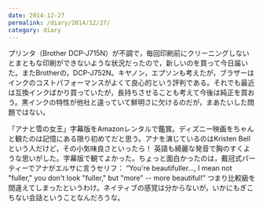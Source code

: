 ```yaml
---
date: 2014-12-27
permalink: /diary/2014/12/27/
category: diary
---
```


プリンタ（Brother DCP-J715N）が不調で，毎回印刷前にクリーニングしないとまともな印刷ができないような状況だったので，新しいのを買って今日届いた。またBrotherの，DCP-J752N。キヤノン，エプソンも考えたが，ブラザーはインクのコストパフォーマンスがよくて良心的という評判である。それでも最近は互換インクばかり買っていたが，長持ちさせることも考えて今後は純正を買おう。黒インクの特性が他社と違っていて鮮明さに欠けるのだが，まあたいした問題ではない。

「アナと雪の女王」字幕版をAmazonレンタルで鑑賞。ディズニー映画をちゃんと観たのは記憶にある限り初めてだと思う。アナを演じているのはKristen Bellという人だけど，その小気味良さといったら！ 英語も綺麗な発音で胸のすくような思いがした。字幕版で観てよかった。ちょっと面白かったのは，戴冠式パーティーでアナがエルサに言うセリフ： <q lang="en">You're beautifuller..., I mean not "fuller," you don't look "fuller," but "more" -- more beautiful!</q> つまり比較級を間違えてしまったというわけ。ネイティブの感覚は分からないが，いかにもぎこちない会話ということなんだろうな。
